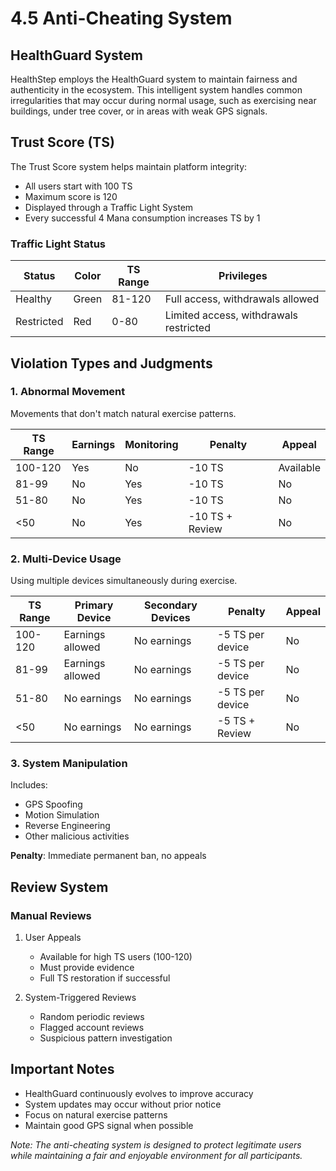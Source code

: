 # 4.5 Anti-Cheating System

## HealthGuard System
HealthStep employs the HealthGuard system to maintain fairness and authenticity in the ecosystem. This intelligent system handles common irregularities that may occur during normal usage, such as exercising near buildings, under tree cover, or in areas with weak GPS signals.

## Trust Score (TS)
The Trust Score system helps maintain platform integrity:

- All users start with 100 TS
- Maximum score is 120
- Displayed through a Traffic Light System
- Every successful 4 Mana consumption increases TS by 1

### Traffic Light Status
| Status | Color | TS Range | Privileges |
|--------|-------|-----------|------------|
| Healthy | Green | 81-120 | Full access, withdrawals allowed |
| Restricted | Red | 0-80 | Limited access, withdrawals restricted |

## Violation Types and Judgments

### 1. Abnormal Movement
Movements that don't match natural exercise patterns.

| TS Range | Earnings | Monitoring | Penalty | Appeal |
|----------|----------|------------|---------|---------|
| 100-120 | Yes | No | -10 TS | Available |
| 81-99 | No | Yes | -10 TS | No |
| 51-80 | No | Yes | -10 TS | No |
| <50 | No | Yes | -10 TS + Review | No |

### 2. Multi-Device Usage
Using multiple devices simultaneously during exercise.

| TS Range | Primary Device | Secondary Devices | Penalty | Appeal |
|----------|----------------|-------------------|---------|---------|
| 100-120 | Earnings allowed | No earnings | -5 TS per device | No |
| 81-99 | Earnings allowed | No earnings | -5 TS per device | No |
| 51-80 | No earnings | No earnings | -5 TS per device | No |
| <50 | No earnings | No earnings | -5 TS + Review | No |

### 3. System Manipulation
Includes:
- GPS Spoofing
- Motion Simulation
- Reverse Engineering
- Other malicious activities

**Penalty**: Immediate permanent ban, no appeals

## Review System

### Manual Reviews
1. User Appeals
   - Available for high TS users (100-120)
   - Must provide evidence
   - Full TS restoration if successful

2. System-Triggered Reviews
   - Random periodic reviews
   - Flagged account reviews
   - Suspicious pattern investigation

## Important Notes
- HealthGuard continuously evolves to improve accuracy
- System updates may occur without prior notice
- Focus on natural exercise patterns
- Maintain good GPS signal when possible

*Note: The anti-cheating system is designed to protect legitimate users while maintaining a fair and enjoyable environment for all participants.* 